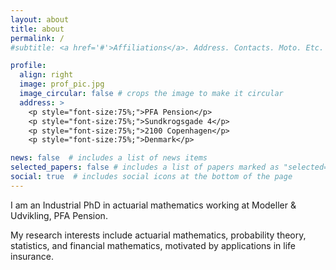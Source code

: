 ```yaml
---
layout: about
title: about
permalink: /
#subtitle: <a href='#'>Affiliations</a>. Address. Contacts. Moto. Etc.

profile:
  align: right
  image: prof_pic.jpg
  image_circular: false # crops the image to make it circular
  address: >
    <p style="font-size:75%;">PFA Pension</p>
    <p style="font-size:75%;">Sundkrogsgade 4</p>
    <p style="font-size:75%;">2100 Copenhagen</p>
    <p style="font-size:75%;">Denmark</p>

news: false  # includes a list of news items
selected_papers: false # includes a list of papers marked as "selected={true}"
social: true  # includes social icons at the bottom of the page
---
```


I am an Industrial PhD in actuarial mathematics working at Modeller & Udvikling, PFA Pension. 

My research interests include actuarial mathematics, probability theory, statistics, and financial mathematics, motivated by applications in life insurance. 
